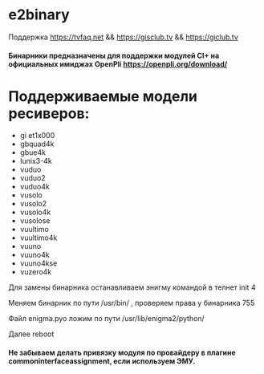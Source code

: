 # e2binary

Поддержка https://tvfaq.net && https://gisclub.tv && https://giclub.tv

#### Бинарники предназначены для поддержки модулей CI+ на официальных имиджах OpenPli https://openpli.org/download/ 

# Поддерживаемые модели ресиверов:

* gi et1x000 
* gbquad4k
* gbue4k 
* lunix3-4k
* vuduo
* vuduo2
* vuduo4k
* vusolo
* vusolo2
* vusolo4k
* vusolose
* vuultimo
* vuultimo4k
* vuuno
* vuuno4k
* vuuno4kse
* vuzero4k

Для замены бинарника останавливаем энигму командой в телнет init 4

Меняем бинарник по пути /usr/bin/ , проверяем права у бинарника 755

Файл enigma.pyo ложим по пути /usr/lib/enigma2/python/

Далее reboot

#### Не забываем делать привязку модуля по провайдеру в плагине commoninterfaceassignment, если используем ЭМУ.



